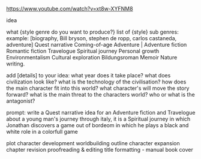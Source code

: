 https://www.youtube.com/watch?v=xt8w-XYFNM8

idea

what {style genre do you want to produce?}
list of {style} sub genres:
example:
[biography, Bill bryson, stephen de ropp, carlos castaneda, adventure]
Quest narrative
Coming-of-age
Adventure |  Adventure fiction
Romantic fiction
Travelogue
Spiritual journey
Personal growth
Environmentalism
Cultural exploration
Bildungsroman
Memoir
Nature writing.

add [details] to your idea:
what year does it take place?
what does civilization look like?
what is the technology of the civilisation?
how does the main character fit into this world?
what character's will move the story forward?
what is the main threat to the characters world?
who or what is the antagonist?

prompt: 
write a Quest narrative idea for an Adventure fiction and Travelogue about a young man's journey through italy, it is a Spiritual journey in which Jonathan discovers a game out of bordeom in which he plays a black and white role in a colorfull game


plot
character development
worldbuilding
outline
character expansion
chapter revision
proofreading & editing
title
formatting - manual
book cover
